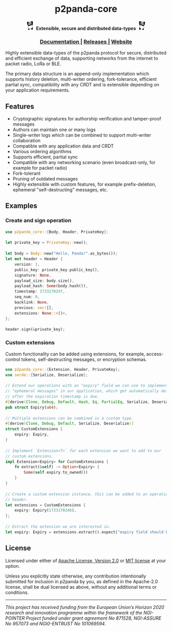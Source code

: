 <h1 align="center">p2panda-core</h1>

<div align="center">
  <img src="https://raw.githubusercontent.com/p2panda/.github/main/assets/panda-left.gif" width="auto" height="30px">
  <strong>Extensible, secure and distributed data-types</strong>
  <img src="https://raw.githubusercontent.com/p2panda/.github/main/assets/panda-right.gif" width="auto" height="30px">
</div>

<div align="center">
  <h3>
    <a href="https://docs.rs/p2panda-core">
      Documentation
    </a>
    <span> | </span>
    <a href="https://github.com/p2panda/p2panda/releases">
      Releases
    </a>
    <span> | </span>
    <a href="https://p2panda.org">
      Website
    </a>
  </h3>
</div>

Highly extensible data-types of the p2panda protocol for secure, distributed and efficient
exchange of data, supporting networks from the internet to packet radio, LoRa or BLE. 

The primary data structure is an append-only implementation which supports history deletion,
multi-writer ordering, fork-tolerance, efficient partial sync, compatibility with any CRDT and is
extensible depending on your application requirements.

## Features

- Cryptographic signatures for authorship verification and tamper-proof messages
- Authors can maintain one or many logs
- Single-writer logs which can be combined to support multi-writer collaboration
- Compatible with any application data and CRDT
- Various ordering algorithms
- Supports efficient, partial sync
- Compatible with any networking scenario (even broadcast-only, for example for packet radio)
- Fork-tolerant
- Pruning of outdated messages
- Highly extensible with custom features, for example prefix-deletion, ephemeral
  "self-destructing" messages, etc.

## Examples

### Create and sign operation

```rust
use p2panda_core::{Body, Header, PrivateKey};

let private_key = PrivateKey::new();

let body = Body::new("Hello, Panda!".as_bytes());
let mut header = Header {
    version: 1,
    public_key: private_key.public_key(),
    signature: None,
    payload_size: body.size(),
    payload_hash: Some(body.hash()),
    timestamp: 1733170247,
    seq_num: 0,
    backlink: None,
    previous: vec![],
    extensions: None::<()>,
};

header.sign(&private_key);
```

### Custom extensions

Custom functionality can be added using extensions, for example, access-control
tokens, self-destructing messages, or encryption schemas.

```rust
use p2panda_core::{Extension, Header, PrivateKey};
use serde::{Serialize, Deserialize};

// Extend our operations with an "expiry" field we can use to implement
// "ephemeral messages" in our application, which get automatically deleted
// after the expiration timestamp is due.
#[derive(Clone, Debug, Default, Hash, Eq, PartialEq, Serialize, Deserialize)]
pub struct Expiry(u64);

// Multiple extensions can be combined in a custom type.
#[derive(Clone, Debug, Default, Serialize, Deserialize)]
struct CustomExtensions {
    expiry: Expiry,
}

// Implement `Extension<T>` for each extension we want to add to our
// custom extensions.
impl Extension<Expiry> for CustomExtensions {
    fn extract(&self) -> Option<Expiry> {
        Some(self.expiry.to_owned())
    }
}

// Create a custom extension instance, this can be added to an operation's
// header.
let extensions = CustomExtensions {
    expiry: Expiry(1733170246),
};

// Extract the extension we are interested in.
let expiry: Expiry = extensions.extract().expect("expiry field should be set");
```

## License

Licensed under either of [Apache License, Version 2.0] or [MIT license] at your option.

Unless you explicitly state otherwise, any contribution intentionally submitted for inclusion in
p2panda by you, as defined in the Apache-2.0 license, shall be dual licensed as above, without any
additional terms or conditions.

[Apache License, Version 2.0]: https://github.com/p2panda/p2panda/blob/main/LICENSES/Apache-2.0.txt
[MIT license]: https://github.com/p2panda/p2panda/blob/main/LICENSES/MIT.txt

---

_This project has received funding from the European Union’s Horizon 2020
research and innovation programme within the framework of the NGI-POINTER
Project funded under grant agreement No 871528, NGI-ASSURE No 957073 and
NGI0-ENTRUST No 101069594_.
